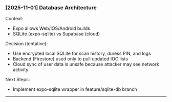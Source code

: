 ### [2025-11-01] Database Architecture

Context:
- Expo allows Web/iOS/Android builds
- SQLite (expo-sqlite) vs Supabase (cloud)

Decision (tentative):
- Use encrypted local SQLite for scan history, duress PIN, and logs
- Backend (Firestore) used only to pull updated IOC lists
- Cloud sync of user data is unsafe because attacker may see network activity

Next Steps:
- Implement expo-sqlite wrapper in feature/sqlite-db branch

---

